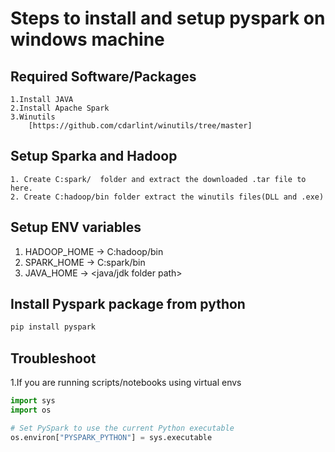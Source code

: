 # Steps to install and setup pyspark on windows machine

## Required Software/Packages

    1.Install JAVA 
    2.Install Apache Spark
    3.Winutils 
        [https://github.com/cdarlint/winutils/tree/master]

## Setup Sparka and Hadoop

    1. Create C:spark/  folder and extract the downloaded .tar file to here.
    2. Create C:hadoop/bin folder extract the winutils files(DLL and .exe)

## Setup ENV variables

1. HADOOP_HOME -> C:hadoop/bin
2. SPARK_HOME -> C:spark/bin
3. JAVA_HOME -> <java/jdk folder path>

## Install Pyspark package from python

```py
pip install pyspark
```

## Troubleshoot

1.If you are running scripts/notebooks using virtual envs
```py
import sys
import os

# Set PySpark to use the current Python executable
os.environ["PYSPARK_PYTHON"] = sys.executable
```